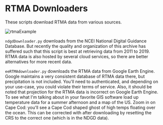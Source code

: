 # RTMA Downloaders

These scripts download RTMA data from various sources.

![rtmaExample](http://docwatson.ai/wp-content/uploads/2021/12/rtmaExample.png)

`ndgdDownloader.py` downloads from the NCEI National Digital Guidance Database.  But recently the quality and organization of this archive has suffered such that this script is best at retrieving data from 2011 to 2019.  RTMA data is also hosted by several cloud services, so there are better alternatives for more recent data.

`eeRTMAdownloader.py` downloads the RTMA data from Google Earth Engine.  Google maintains a very consistent database of RTMA data there, but precipitation is not included.  You'll need to authenticated, and depending on your use-case, you could violate their terms of service.  Also, it should be noted that projection for the RTMA data is incorrect on Google Earth Engine.  To see what I'm talking about in your favorite GIS software load up temperature data for a summer afternoon and a map of the US.  Zoom in on Cape Cod: you'll see a Cape Cod shaped ghost of high temps floating over the ocean.  This can be corrected with after downloading by resetting the CRS to the correct one (which is in the NDGD data). 
